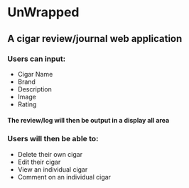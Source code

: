 # UnWrapped 

## A cigar review/journal web application

### Users can input:
* Cigar Name
* Brand
* Description
* Image
* Rating

#### The review/log will then be output in a display all area

### Users will then be able to:
* Delete their own cigar
* Edit their cigar
* View an individual cigar
* Comment on an individual cigar

